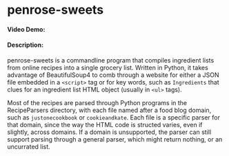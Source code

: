 # penrose-sweets
#### Video Demo:  <URL HERE>
#### Description:

penrose-sweets is a commandline program that compiles ingredient lists from online recipes into a single grocery list. Written in Python, it takes advantage of BeautifulSoup4 to comb through a website for either a JSON file embedded in a `<script>` tag or for key words, such as `Ingredients` that clues for an ingredient list HTML object (usually in `<ul>` tags).

Most of the recipes are parsed through Python programs in the RecipeParsers directory, with each file named after a food blog domain, such as `justonecookbook` or `cookieandkate`. Each file is a specific parser for that domain, since the way the HTML code is structed varies, even if slightly, across domains. If a domain is unsupported, the parser can still support parsing through a general parser, which might return nothing, or an uncurrated list.